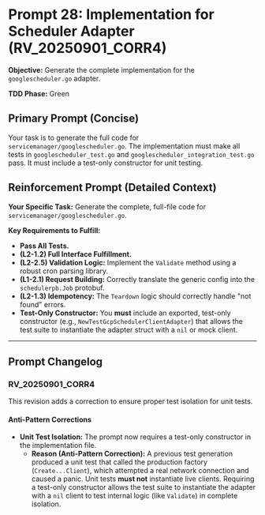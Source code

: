 # **Prompt 28: Implementation for Scheduler Adapter (RV_20250901_CORR4)**

**Objective:** Generate the complete implementation for the `googlescheduler.go` adapter.

**TDD Phase:** Green

## **Primary Prompt (Concise)**

Your task is to generate the full code for `servicemanager/googlescheduler.go`. The implementation must make all tests in `googlescheduler_test.go` and `googlescheduler_integration_test.go` pass. It must include a test-only constructor for unit testing.

## **Reinforcement Prompt (Detailed Context)**

**Your Specific Task:** Generate the complete, full-file code for `servicemanager/googlescheduler.go`.

**Key Requirements to Fulfill:**

* **Pass All Tests.**
* **(L2-1.2) Full Interface Fulfillment.**
* **(L2-2.5) Validation Logic:** Implement the `Validate` method using a robust cron parsing library.
* **(L1-2.1) Request Building:** Correctly translate the generic config into the `schedulerpb.Job` protobuf.
* **(L2-1.3) Idempotency:** The `Teardown` logic should correctly handle "not found" errors.
* **Test-Only Constructor:** You **must** include an exported, test-only constructor (e.g., `NewTestGcpSchedulerClientAdapter`) that allows the test suite to instantiate the adapter struct with a `nil` or mock client.

---

## Prompt Changelog

### RV_20250901_CORR4

This revision adds a correction to ensure proper test isolation for unit tests.

#### Anti-Pattern Corrections
* **Unit Test Isolation:** The prompt now requires a test-only constructor in the implementation file.
    * **Reason (Anti-Pattern Correction):** A previous test generation produced a unit test that called the production factory (`Create...Client`), which attempted a real network connection and caused a panic. Unit tests **must not** instantiate live clients. Requiring a test-only constructor allows the test suite to instantiate the adapter with a `nil` client to test internal logic (like `Validate`) in complete isolation.